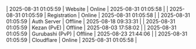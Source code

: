 | 2025-08-31 01:05:59 | Website | Online | 2025-08-31 01:05:58 |
| 2025-08-31 01:05:59 | Registration | Online | 2025-08-31 01:05:58 |
| 2025-08-31 01:05:59 | Auth Server | Offline | 2025-08-18 09:33:31 |
| 2025-08-31 01:05:59 | Kezan (PvE) | Offline | 2025-08-03 17:58:02 |
| 2025-08-31 01:05:59 | Gurubashi (PvP) | Offline | 2025-08-23 21:44:06 |
| 2025-08-31 01:05:59 | Cloudflare | Online | 2025-08-31 01:05:58 |
